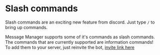 # Slash commands

Slash commands are an exciting new feature from discord. Just type `/` to bring up commands.


Message Manager supports some of it's commands as slash commands.  
The commands that are currently supported are information commands!  
To add them to your server, just reinvite the bot, [invite link here](https://messagemanager.xyz/invite)
